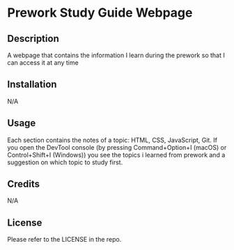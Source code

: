 # Prework Study Guide Webpage

## Description

A webpage that contains the information I learn during the prework so that I can access it at any time

## Installation

N/A

## Usage

Each section contains the notes of a topic: HTML, CSS, JavaScript, Git. If you open the DevTool console (by pressing Command+Option+I (macOS) or Control+Shift+I (Windows)) you see the topics i learned from prework and a suggestion on which topic to study first.

## Credits

N/A

## License

Please refer to the LICENSE in the repo.